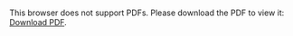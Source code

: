 <object data="christ-in-song/CIS1908pdfs/943.pdf" type="application/pdf" width="100%" height="1024px">
    <embed src="christ-in-song/CIS1908pdfs/943.pdf">
        <p>This browser does not support PDFs. Please download the PDF to view it: <a href="christ-in-song/CIS1908pdfs/943.pdf">Download PDF</a>.</p>
    </embed>
</object>
